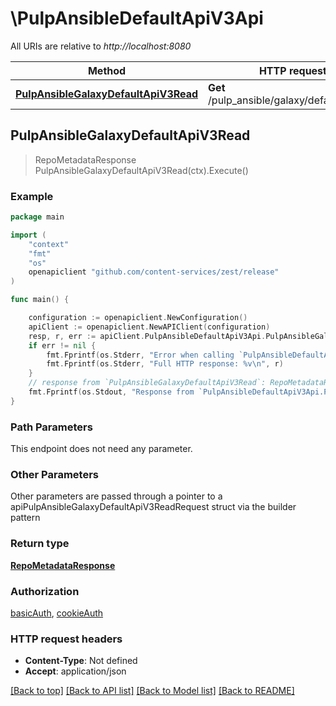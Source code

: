 # \PulpAnsibleDefaultApiV3Api

All URIs are relative to *http://localhost:8080*

Method | HTTP request | Description
------------- | ------------- | -------------
[**PulpAnsibleGalaxyDefaultApiV3Read**](PulpAnsibleDefaultApiV3Api.md#PulpAnsibleGalaxyDefaultApiV3Read) | **Get** /pulp_ansible/galaxy/default/api/v3/ | 



## PulpAnsibleGalaxyDefaultApiV3Read

> RepoMetadataResponse PulpAnsibleGalaxyDefaultApiV3Read(ctx).Execute()





### Example

```go
package main

import (
    "context"
    "fmt"
    "os"
    openapiclient "github.com/content-services/zest/release"
)

func main() {

    configuration := openapiclient.NewConfiguration()
    apiClient := openapiclient.NewAPIClient(configuration)
    resp, r, err := apiClient.PulpAnsibleDefaultApiV3Api.PulpAnsibleGalaxyDefaultApiV3Read(context.Background()).Execute()
    if err != nil {
        fmt.Fprintf(os.Stderr, "Error when calling `PulpAnsibleDefaultApiV3Api.PulpAnsibleGalaxyDefaultApiV3Read``: %v\n", err)
        fmt.Fprintf(os.Stderr, "Full HTTP response: %v\n", r)
    }
    // response from `PulpAnsibleGalaxyDefaultApiV3Read`: RepoMetadataResponse
    fmt.Fprintf(os.Stdout, "Response from `PulpAnsibleDefaultApiV3Api.PulpAnsibleGalaxyDefaultApiV3Read`: %v\n", resp)
}
```

### Path Parameters

This endpoint does not need any parameter.

### Other Parameters

Other parameters are passed through a pointer to a apiPulpAnsibleGalaxyDefaultApiV3ReadRequest struct via the builder pattern


### Return type

[**RepoMetadataResponse**](RepoMetadataResponse.md)

### Authorization

[basicAuth](../README.md#basicAuth), [cookieAuth](../README.md#cookieAuth)

### HTTP request headers

- **Content-Type**: Not defined
- **Accept**: application/json

[[Back to top]](#) [[Back to API list]](../README.md#documentation-for-api-endpoints)
[[Back to Model list]](../README.md#documentation-for-models)
[[Back to README]](../README.md)

